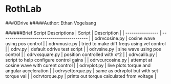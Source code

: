 # RothLab

###ODrive
#####Author: Ethan Vogelsang

######Brief Script Descriptions
| Script           | Description                                |
| ---------------- | ------------------------------------------ |
| odrvcosine.py    | cosine wave using pos control              | 
| odrvmusic.py     | tried to make diff freqs using vel control |
| odrv.py          | default odrive test script                 |
| odrvsine.py      | sine wave using pos control                |
| odrvxsquare.py   | position controlled with x^2               |
| odrvcalib.py     | script to help configure control gains     |
| odrvcurcosine.py | attempt at cosine wave with curent control |
| odrvplot.py      | live plots torque and angular acceleration |
| odrvsettorque.py | same as odrvplot but with set torque val   |
| odrvtorque.py    | prints out torque calculated from voltage  |
